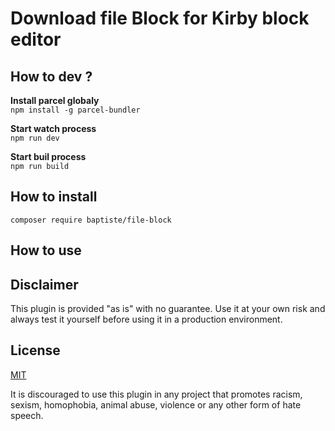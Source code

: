 # Download file Block for Kirby block editor

## How to dev ?
**Install parcel globaly**</br>
`npm install -g parcel-bundler`

**Start watch process**</br>
`npm run dev`

**Start buil process**</br>
`npm run build`

## How to install
`composer require baptiste/file-block`

## How to use 

## Disclaimer

This plugin is provided "as is" with no guarantee. Use it at your own risk and always test it yourself before using it in a production environment. 

## License

[MIT](https://opensource.org/licenses/MIT)

It is discouraged to use this plugin in any project that promotes racism, sexism, homophobia, animal abuse, violence or any other form of hate speech.
